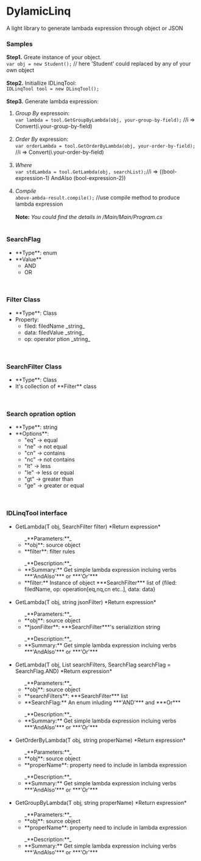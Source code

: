 # DylamicLinq
A light library to generate lambada expression through object or JSON

### Samples
**Step1.** Greate instance of your object. <br/>
`var obj = new Student();` // here 'Student' could replaced by any of your own object <br/>
<br/>
**Step2.** Initiallize IDLinqTool: <br/>
`IDLinqTool tool = new DLinqTool();`<br/><br/>
**Step3.** Generate lambda expression:<br/>
1. *Group By* expressoin: <br/>
`var lambda = tool.GetGroupByLambda(obj, your-group-by-field);` //i => Convert(i.your-group-by-field)<br/><br/>
2. *Order By* expression:<br/>
`var orderLambda = tool.GetOrderByLambda(obj, your-order-by-field);` //i => Convert(i.your-order-by-field)<br/> <br/>
3. *Where*<br/>
 `var stdLambda = tool.GetLambda(obj, searchList);`//i => ((bool-expression-1) AndAlso (bool-expression-2))<br/><br/>
4. *Compile* <br/>
  `above-ambda-result.compile();` //use compile method to produce lambda expression
  <br/></br>
**Note:**  _You could find the details in /Main/Main/Program.cs_
<br/></br>

### SearchFlag
 <ul>
  <li>**Type**: enum</li>
  <li>
    **Value**
   <ul>
    <li>AND</li>
    <li>OR</li>
   </ul>
  </li>
 </ul>
<br/>

### Filter Class
  <ul>
    <li>**Type**: Class</li>
    <li>
      Property:
      <ul>
        <li>filed: filedName _string_</li>
        <li>data: filedValue _string_</li>
        <li>op: operator ption _string_</li>
      </ul>
    </li>
  </ul>
<br/>

### SearchFilter Class
<ul>
 <li>**Type**: Class</li>
 <li>It's collection of **Filter** class</li>
</ul>
<br/>

### Search opration option
<ul>
 <li>**Type**: string</li>
 <li>
  **Options**:
  <ul>
   <li> "eq" -> equal</li>
   <li> "ne" -> not equal</li>
   <li> "cn" -> contains</li>
   <li> "nc" -> not contains</li>
   <li> "lt" -> less</li>
   <li> "le" -> less or equal</li>
   <li> "gt" -> greater than</li>
   <li> "ge" -> greater or equal</li>
  </ul>
 </li>
</ul>
<br/>

### IDLinqTool interface
  <ul>
    <li>GetLambda<T>(T obj, SearchFilter filter) *Return expression*<br/>
      <ul>
        _**Parameters:**_
        <li>**obj**: source object</li>
        <li>**filter**: filter rules</li>
      </ul>
      <ul>
        _**Description:**_
        <li>**Summary:** Get simple lambda expression incluing verbs ***'AndAlso'*** or ***'Or'***</li>
        <li>**filter:** Instance of object ***SearchFilter*** list of {filed: filedName, op: operation[eq,nq,cn etc..], data: data}</li>
      </ul>
    </li>
    <br/>
    <li>GetLambda<T>(T obj, string jsonFilter) *Return expression* <br/>
      <ul>
          _**Parameters:**_
          <li>**obj**: source object</li>
          <li>**jsonFilter**: ***SearchFilter***'s serializition string </li>
        </ul>
        <ul>
          _**Description:**_
          <li>**Summary:** Get simple lambda expression incluing verbs ***'AndAlso'*** or ***'Or'***</li>
      </ul>
    </li><br/>
    <li>
      GetLambda<T>(T obj, List<SearchFilter> searchFilters, SearchFlag searchFlag = SearchFlag.AND) *Return expression* <br/>
      <ul>
          _**Parameters:**_
          <li>**obj**: source object</li>
          <li>**searchFilters**: ***SearchFilter*** list </li>
          <li>**SearchFlag:** An enum inluding ***'AND'*** and ***Or***</li>
        </ul>
        <ul>
          _**Description:**_
          <li>**Summary:** Get simple lambda expression incluing verbs ***'AndAlso'*** or ***'Or'***</li>
      </ul>
    </li>
    <br/>
    <li>GetOrderByLambda<T>(T obj, string properName) *Return expression* <br/>
      <ul>
        _**Parameters:**_
        <li>**obj**: source object</li>
        <li>**properName**: property need to include in lambda expression</li>
      </ul>
      <ul>
        _**Description:**_
        <li>**Summary:** Get simple lambda expression incluing verbs ***'AndAlso'*** or ***'Or'***</li>
      </ul>
    </li>
    <br/>
    <li>
      GetGroupByLambda<T>(T obj, string properName) *Return expression* <br/>
      <ul>
          _**Parameters:**_
          <li>**obj**: source object</li>
          <li>**properName**: property need to include in lambda expression</li>
        </ul>
        <ul>
          _**Description:**_
          <li>**Summary:** Get simple lambda expression incluing verbs ***'AndAlso'*** or ***'Or'***</li>
        </ul>
    </li>
  </ul>
